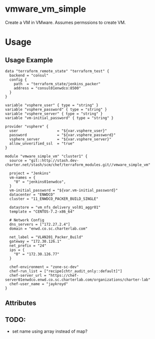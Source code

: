 # vmware_vm_simple

Create a VM in VMware.  Assumes permssions to create VM.

# Usage

## Usage Example

    data "terraform_remote_state" "terraform_test" {
      backend = "consul"
      config {
        path  = "terraform_state/jenkins_packer"
        address = "consul01enwdco:8500"
      }
    }
    
    variable "vsphere_user" { type = "string" }
    variable "vsphere_password" { type = "string" }
    variable "vsphere_server" { type = "string" }
    variable "vm-initial_password" { type = "string" }
    
    provider "vsphere" {
      user                  = "${var.vsphere_user}"
      password              = "${var.vsphere_password}"
      vsphere_server        = "${var.vsphere_server}"
      allow_unverified_ssl  = "true"
    }
    
    module "vmware_simple_vm" "cluster1" {
      source = "git::http://stash.dev-charter.net/stash/scm/chef/terraform_modules.git//vmware_simple_vm"
    
      project = "Jenkins"
      vm-names = {
        "0" = "jenkins01enwdco",
      }
      vm-initial_password = "${var.vm-initial_password}"
      datacenter = "ENWDCO"
      cluster = "11_ENWDCO_PACKER_BUILD_SINGLE"
    
      datastore = "vm_nfs_delivery_vol01_aggr01"
      template = "CENTOS-7.2-x86_64"
    
      # Network Config
      dns_servers = ["172.27.2.4"]
      domain = "enwd.co.sc.charterlab.com"
    
      net_label = "VLAN201_Packer_Build"
      gateway = "172.30.126.1"
      net_prefix = "24"
      ips = {
        "0" = "172.30.126.77"
      }
    
      chef-environment = "zone-sc-dev"
      chef-run_list = ["recipe[chtr_audit_only::default]"]
      chef-server_url = "https://chef-server01enwdco.enwd.co.sc.charterlab.com/organizations/charter-lab"
      chef-user_name = "jaykroyd"
    }    




## Attributes

## TODO:

* set name using array instead of map?
